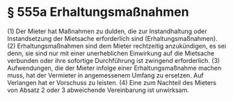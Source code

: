 # § 555a Erhaltungsmaßnahmen
(1) Der Mieter hat Maßnahmen zu dulden, die zur Instandhaltung oder Instandsetzung der Mietsache erforderlich sind (Erhaltungsmaßnahmen).
(2) Erhaltungsmaßnahmen sind dem Mieter rechtzeitig anzukündigen, es sei denn, sie sind nur mit einer unerheblichen Einwirkung auf die Mietsache verbunden oder ihre sofortige Durchführung ist zwingend erforderlich.
(3) Aufwendungen, die der Mieter infolge einer Erhaltungsmaßnahme machen muss, hat der Vermieter in angemessenem Umfang zu ersetzen. Auf Verlangen hat er Vorschuss zu leisten.
(4) Eine zum Nachteil des Mieters von Absatz 2 oder 3 abweichende Vereinbarung ist unwirksam.